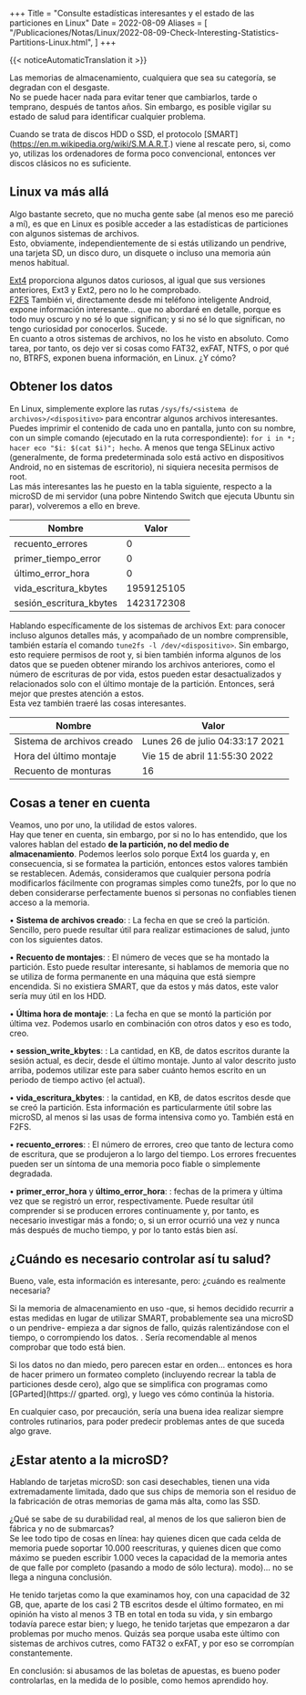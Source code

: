 +++
Title = "Consulte estadísticas interesantes y el estado de las particiones en Linux"
Date = 2022-08-09
Aliases = [
  "/Publicaciones/Notas/Linux/2022-08-09-Check-Interesting-Statistics-Partitions-Linux.html",
]
+++

{{< noticeAutomaticTranslation it >}}



Las memorias de almacenamiento, cualquiera que sea su categoría, se degradan con el desgaste.  
No se puede hacer nada para evitar tener que cambiarlos, tarde o temprano, después de tantos años. Sin embargo, es posible vigilar su estado de salud para identificar cualquier problema.

Cuando se trata de discos HDD o SSD, el protocolo [SMART] (https://en.m.wikipedia.org/wiki/S.M.A.R.T.) viene al rescate pero, si, como yo, utilizas los ordenadores de forma poco convencional, entonces ver discos clásicos no es suficiente.

## Linux va más allá

Algo bastante secreto, que no mucha gente sabe (al menos eso me pareció a mí), es que en Linux es posible acceder a las estadísticas de particiones con algunos sistemas de archivos.  
Esto, obviamente, independientemente de si estás utilizando un pendrive, una tarjeta SD, un disco duro, un disquete o incluso una memoria aún menos habitual.

[Ext4](https://en.m.wikipedia.org/wiki/Ext4) proporciona algunos datos curiosos, al igual que sus versiones anteriores, Ext3 y Ext2, pero no lo he comprobado.  
[F2FS](https://en.m.wikipedia.org/wiki/F2FS) También vi, directamente desde mi teléfono inteligente Android, expone información interesante... que no abordaré en detalle, porque es todo muy oscuro y no sé lo que significan; y si no sé lo que significan, no tengo curiosidad por conocerlos. Sucede.  
En cuanto a otros sistemas de archivos, no los he visto en absoluto. Como tarea, por tanto, os dejo ver si cosas como FAT32, exFAT, NTFS, o por qué no, BTRFS, exponen buena información, en Linux. ¿Y cómo?

## Obtener los datos

En Linux, simplemente explore las rutas `/sys/fs/<sistema de archivos>/<dispositivo>` para encontrar algunos archivos interesantes.  
Puedes imprimir el contenido de cada uno en pantalla, junto con su nombre, con un simple comando (ejecutado en la ruta correspondiente): `for i in *; hacer eco "$i: $(cat $i)"; hecho`. A menos que tenga SELinux activo (generalmente, de forma predeterminada solo está activo en dispositivos Android, no en sistemas de escritorio), ni siquiera necesita permisos de root.  
Las más interesantes las he puesto en la tabla siguiente, respecto a la microSD de mi servidor (una pobre Nintendo Switch que ejecuta Ubuntu sin parar), volveremos a ello en breve.

| Nombre | Valor |
| --- | --- |
| recuento_errores | 0 |
| primer_tiempo_error | 0 |
| último_error_hora | 0 |
| vida_escritura_kbytes | 1959125105 |
| sesión_escritura_kbytes | 1423172308 |

Hablando específicamente de los sistemas de archivos Ext: para conocer incluso algunos detalles más, y acompañado de un nombre comprensible, también estaría el comando `tune2fs -l /dev/<dispositivo>`. Sin embargo, esto requiere permisos de root y, si bien también informa algunos de los datos que se pueden obtener mirando los archivos anteriores, como el número de escrituras de por vida, estos pueden estar desactualizados y relacionados solo con el último montaje de la partición. Entonces, será mejor que prestes atención a estos.  
Esta vez también traeré las cosas interesantes.

| Nombre | Valor |
| --- | --- |
| Sistema de archivos creado | Lunes 26 de julio 04:33:17 2021 |
| Hora del último montaje | Vie 15 de abril 11:55:30 2022 |
| Recuento de monturas | 16 |

## Cosas a tener en cuenta

Veamos, uno por uno, la utilidad de estos valores.  
Hay que tener en cuenta, sin embargo, por si no lo has entendido, que los valores hablan del estado **de la partición, no del medio de almacenamiento**. Podemos leerlos solo porque Ext4 los guarda y, en consecuencia, si se formatea la partición, entonces estos valores también se restablecen. Además, consideramos que cualquier persona podría modificarlos fácilmente con programas simples como tune2fs, por lo que no deben considerarse perfectamente buenos si personas no confiables tienen acceso a la memoria.

• **Sistema de archivos creado**:
: La fecha en que se creó la partición. Sencillo, pero puede resultar útil para realizar estimaciones de salud, junto con los siguientes datos.

• **Recuento de montajes**:
: El número de veces que se ha montado la partición. Esto puede resultar interesante, si hablamos de memoria que no se utiliza de forma permanente en una máquina que está siempre encendida. Si no existiera SMART, que da estos y más datos, este valor sería muy útil en los HDD.

• **Última hora de montaje**:
: La fecha en que se montó la partición por última vez. Podemos usarlo en combinación con otros datos y eso es todo, creo.

• **session_write_kbytes**:
: La cantidad, en KB, de datos escritos durante la sesión actual, es decir, desde el último montaje. Junto al valor descrito justo arriba, podemos utilizar este para saber cuánto hemos escrito en un periodo de tiempo activo (el actual).

• **vida_escritura_kbytes**:
: la cantidad, en KB, de datos escritos desde que se creó la partición. Esta información es particularmente útil sobre las microSD, al menos si las usas de forma intensiva como yo. También está en F2FS.

• **recuento_errores**:
: El número de errores, creo que tanto de lectura como de escritura, que se produjeron a lo largo del tiempo. Los errores frecuentes pueden ser un síntoma de una memoria poco fiable o simplemente degradada.

• **primer_error_hora** y **último_error_hora**:
: fechas de la primera y última vez que se registró un error, respectivamente. Puede resultar útil comprender si se producen errores continuamente y, por tanto, es necesario investigar más a fondo; o, si un error ocurrió una vez y nunca más después de mucho tiempo, y por lo tanto estás bien así.

## ¿Cuándo es necesario controlar así tu salud?

Bueno, vale, esta información es interesante, pero: ¿cuándo es realmente necesaria?

Si la memoria de almacenamiento en uso -que, si hemos decidido recurrir a estas medidas en lugar de utilizar SMART, probablemente sea una microSD o un pendrive- empieza a dar signos de fallo, quizás ralentizándose con el tiempo, o corrompiendo los datos. . Sería recomendable al menos comprobar que todo está bien.

Si los datos no dan miedo, pero parecen estar en orden... entonces es hora de hacer primero un formateo completo (incluyendo recrear la tabla de particiones desde cero), algo que se simplifica con programas como [GParted](https:// gparted. org), y luego ves cómo continúa la historia.

En cualquier caso, por precaución, sería una buena idea realizar siempre controles rutinarios, para poder predecir problemas antes de que suceda algo grave.

## ¿Estar atento a la microSD?

Hablando de tarjetas microSD: son casi desechables, tienen una vida extremadamente limitada, dado que sus chips de memoria son el residuo de la fabricación de otras memorias de gama más alta, como las SSD.

¿Qué se sabe de su durabilidad real, al menos de los que salieron bien de fábrica y no de submarcas?  
Se lee todo tipo de cosas en línea: hay quienes dicen que cada celda de memoria puede soportar 10.000 reescrituras, y quienes dicen que como máximo se pueden escribir 1.000 veces la capacidad de la memoria antes de que falle por completo (pasando a modo de sólo lectura). modo)... no se llega a ninguna conclusión.

He tenido tarjetas como la que examinamos hoy, con una capacidad de 32 GB, que, aparte de los casi 2 TB escritos desde el último formateo, en mi opinión ha visto al menos 3 TB en total en toda su vida, y sin embargo todavía parece estar bien; y luego, he tenido tarjetas que empezaron a dar problemas por mucho menos. Quizás sea porque usaba este último con sistemas de archivos cutres, como FAT32 o exFAT, y por eso se corrompían constantemente.

En conclusión: si abusamos de las boletas de apuestas, es bueno poder controlarlas, en la medida de lo posible, como hemos aprendido hoy.